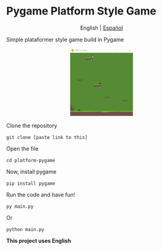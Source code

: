 # Pygame Platform Style Game
<p align="center">
  <span>English</span> |
  <a href="https://github.com/Fonsii/platform-pygame/blob/main/lang/spanish/README.md">Español</a>
</p>


Simple plataformer style game build in Pygame

<p align="center" width="100%">
    <img width="33%" src="https://github.com/Fonsii/platform-pygame/blob/main/resources/readme_utils/plataformer_gameplay.png"> 
</p>

Clone the repository

    git clone [paste link to this]

Open the file

    cd platform-pygame

Now, install pygame

    pip install pygame

Run the code and have fun!

    py main.py
    
Or

    python main.py

**This project uses English**